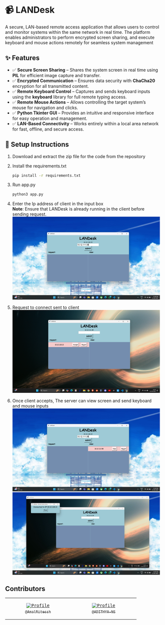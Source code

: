 # 📹 LANDesk

A secure, LAN-based remote access application that allows users to control and monitor systems within the same network in real time. The platform enables administrators to perform encrypted screen sharing, and execute keyboard and mouse actions remotely for seamless system management



## ✨ Features

* ✅ **Secure Screen Sharing** – Shares the system screen in real time using **PIL** for efficient image capture and transfer.
* ✅ **Encrypted Communication** – Ensures data security with **ChaCha20** encryption for all transmitted content.
* ✅ **Remote Keyboard Control** – Captures and sends keyboard inputs using the **keyboard** library for full remote typing access.
* ✅ **Remote Mouse Actions** – Allows controlling the target system’s mouse for navigation and clicks.
* ✅ **Python Tkinter GUI** – Provides an intuitive and responsive interface for easy operation and management.
* ✅ **LAN-Based Connectivity** – Works entirely within a local area network for fast, offline, and secure access.



## 🚀  Setup Instructions

1. Download and extract the zip file for the code from the repository

2. Install the requirements.txt
   ```bash
   pip install -r requirements.txt
   ```
2. Run app.py
   ```bash
   python3 app.py
   ```
3. Enter the Ip address of client in the input box
<br> **Note**: Ensure that LANDesk is already running in the client before sending request.
![home page](https://github.com/AmalRitessh/LANDesk/blob/mouse-interaction/assets/input_ip.png)

4. Request to connect sent to client
![home page](https://github.com/AmalRitessh/LANDesk/blob/mouse-interaction/assets/connection_request.png)

5. Once client accepts, The server can view screen and send keyboard and mouse inputs
![home page](https://github.com/AmalRitessh/LANDesk/blob/mouse-interaction/assets/view_option.png)
![home page](https://github.com/AmalRitessh/LANDesk/blob/mouse-interaction/assets/screen.png)


## Contributors

<table align="center" style="border: none;">
<tr>
<td align="center" width="200"><pre><a href="https://github.com/AmalRitessh"><img src="https://avatars.githubusercontent.com/AmalRitessh" width="200" alt="Profile" /><br><sub>@AmalRitessh</sub></a></pre></td>
<td align="center" width="200"><pre><a href="https://github.com/ADITHYA-NS"><img src="https://avatars.githubusercontent.com/ADITHYA-NS" width="200" alt="Profile" /><br><sub>@ADITHYA-NS</sub></a></pre></td>
</tr>
</table>



